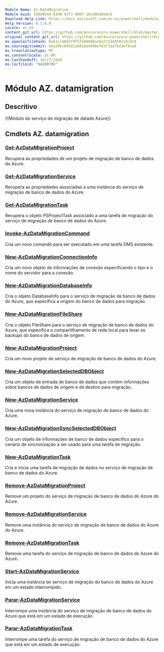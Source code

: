 ```yaml
---
Module Name: Az.DataMigration
Module Guid: 150d9544-6348-4373-806f-10cd0b4de4cb
Download Help Link: https://docs.microsoft.com/en-us/powershell/module/az.datamigration
Help Version: 0.1.0.0
Locale: en-US
content_git_url: https://github.com/Azure/azure-powershell/blob/master/src/DataMigration/DataMigration/help/Az.DataMigration.md
original_content_git_url: https://github.com/Azure/azure-powershell/blob/master/src/DataMigration/DataMigration/help/Az.DataMigration.md
ms.openlocfilehash: 6eb1ccb692f9f57e0d686a26a7c534459118cd19
ms.sourcegitcommit: b4a38bcb0501a9016a4998efd377aa75d3ef9ce8
ms.translationtype: MT
ms.contentlocale: pt-BR
ms.lasthandoff: 10/27/2020
ms.locfileid: "94280785"
---
```

# Módulo AZ. datamigration
## Descritivo
{{Módulo do serviço de migração de datado Azure}}

## Cmdlets AZ. datamigration
### [Get-AzDataMigrationProject](Get-AzDataMigrationProject.md)
Recupera as propriedades de um projeto de migração de banco de dados do Azure.

### [Get-AzDataMigrationService](Get-AzDataMigrationService.md)
Recupera as propriedades associadas a uma instância do serviço de migração de banco de dados do Azure. 

### [Get-AzDataMigrationTask](Get-AzDataMigrationTask.md)
Recupera o objeto PSProjectTask associado a uma tarefa de migração do serviço de migração de banco de dados do Azure.

### [Invoke-AzDataMigrationCommand](Invoke-AzDataMigrationCommand.md)
Cria um novo comando para ser executado em uma tarefa DMS existente.

### [New-AzDataMigrationConnectionInfo](New-AzDataMigrationConnectionInfo.md)
Cria um novo objeto de informações de conexão especificando o tipo e o nome do servidor para a conexão.

### [New-AzDataMigrationDatabaseInfo](New-AzDataMigrationDatabaseInfo.md)
Cria o objeto DatabaseInfo para o serviço de migração de banco de dados do Azure, que especifica a origem do banco de dados para migração.

### [New-AzDataMigrationFileShare](New-AzDataMigrationFileShare.md)
Cria o objeto FileShare para o serviço de migração de banco de dados do Azure, que especifica o compartilhamento de rede local para levar os backups do banco de dados de origem.

### [New-AzDataMigrationProject](New-AzDataMigrationProject.md)
Cria um novo projeto do serviço de migração de banco de dados do Azure.

### [New-AzDataMigrationSelectedDBObject](New-AzDataMigrationSelectedDBObject.md)
Cria um objeto de entrada de banco de dados que contém informações sobre bancos de dados de origem e de destino para migração.

### [New-AzDataMigrationService](New-AzDataMigrationService.md)
Cria uma nova instância do serviço de migração de banco de dados do Azure.

### [New-AzDataMigrationSyncSelectedDBObject](New-AzDataMigrationSyncSelectedDBObject.md)
Cria um objeto de informações de banco de dados específico para o cenário de sincronização a ser usado para uma tarefa de migração.

### [New-AzDataMigrationTask](New-AzDataMigrationTask.md)
Cria e inicia uma tarefa de migração de dados no serviço de migração de banco de dados do Azure.

### [Remove-AzDataMigrationProject](Remove-AzDataMigrationProject.md)
Remove um projeto do serviço de migração de banco de dados do Azure do Azure.

### [Remove-AzDataMigrationService](Remove-AzDataMigrationService.md)
Remove uma instância do serviço de migração de banco de dados do Azure do Azure.

### [Remove-AzDataMigrationTask](Remove-AzDataMigrationTask.md)
Remove uma tarefa do serviço de migração de banco de dados do Azure do Azure.

### [Start-AzDataMigrationService](Start-AzDataMigrationService.md)
Inicia uma instância do serviço de migração do banco de dados do Azure em um estado interrompido. 

### [Parar-AzDataMigrationService](Stop-AzDataMigrationService.md)
Interrompe uma instância do serviço de migração de banco de dados do Azure que está em um estado de execução.

### [Parar-AzDataMigrationTask](Stop-AzDataMigrationTask.md)
Interrompe uma tarefa do serviço de migração de banco de dados do Azure que está em um estado de execução.


